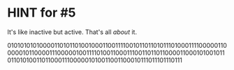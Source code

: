 # HINT for #5 
It's like inactive but active. 
That's all _about_ it.

010101010100001101011010010001100111100101101101011101000111100000110000010110000111000001001111010011000111001101101100001100010100101101101010011011000111000001010011001100010111011101110111
